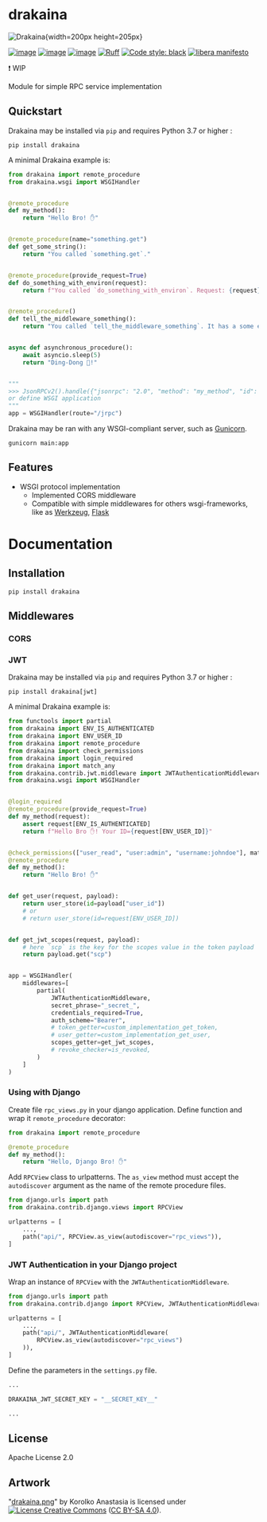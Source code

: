 # drakaina

![Drakaina](content/drakaina.png "Drakaina"){width=200px height=205px}

[![image](https://img.shields.io/pypi/v/drakaina.svg)](https://pypi.python.org/pypi/drakaina)
[![image](https://img.shields.io/pypi/l/drakaina.svg)](https://pypi.python.org/pypi/drakaina)
[![image](https://img.shields.io/pypi/pyversions/drakaina.svg)](https://pypi.python.org/pypi/drakaina)
[![Ruff](https://img.shields.io/endpoint?url=https://raw.githubusercontent.com/charliermarsh/ruff/main/assets/badge/v1.json)](https://github.com/charliermarsh/ruff)
[![Code style: black](https://img.shields.io/badge/code%20style-black-black.svg)](https://github.com/psf/black)
[![libera manifesto](https://img.shields.io/badge/libera-manifesto-lightgrey.svg)](https://liberamanifesto.com)

❗ WIP

Module for simple RPC service implementation


## Quickstart

Drakaina may be installed via `pip` and requires Python 3.7 or higher :

```shell
pip install drakaina
```

A minimal Drakaina example is:

```python
from drakaina import remote_procedure
from drakaina.wsgi import WSGIHandler


@remote_procedure
def my_method():
    return "Hello Bro! ✋️"


@remote_procedure(name="something.get")
def get_some_string():
    return "You called `something.get`."


@remote_procedure(provide_request=True)
def do_something_with_environ(request):
    return f"You called `do_something_with_environ`. Request: {request}."


@remote_procedure()
def tell_the_middleware_something():
    return "You called `tell_the_middleware_something`. It has a some extra conditions."


async def asynchronous_procedure():
    await asyncio.sleep(5)
    return "Ding-Dong 🔔!"


"""
>>> JsonRPCv2().handle({"jsonrpc": "2.0", "method": "my_method", "id": 1})
or define WSGI application
"""
app = WSGIHandler(route="/jrpc")
```

Drakaina may be ran with any WSGI-compliant server,
such as [Gunicorn](http://gunicorn.org).

```shell
gunicorn main:app
```


## Features

- WSGI protocol implementation
  - Implemented CORS middleware
  - Compatible with simple middlewares for others wsgi-frameworks,
    like as [Werkzeug](https://palletsprojects.com/p/werkzeug/),
    [Flask](https://palletsprojects.com/p/flask/)


# Documentation


## Installation

```shell
pip install drakaina
```


## Middlewares


### CORS


### JWT

Drakaina may be installed via `pip` and requires Python 3.7 or higher :

```shell
pip install drakaina[jwt]
```

A minimal Drakaina example is:

```python
from functools import partial
from drakaina import ENV_IS_AUTHENTICATED
from drakaina import ENV_USER_ID
from drakaina import remote_procedure
from drakaina import check_permissions
from drakaina import login_required
from drakaina import match_any
from drakaina.contrib.jwt.middleware import JWTAuthenticationMiddleware
from drakaina.wsgi import WSGIHandler


@login_required
@remote_procedure(provide_request=True)
def my_method(request):
    assert request[ENV_IS_AUTHENTICATED]
    return f"Hello Bro ✋! Your ID={request[ENV_USER_ID]}"


@check_permissions(["user_read", "user:admin", "username:johndoe"], match_any)
@remote_procedure
def my_method():
    return "Hello Bro! ✋️"


def get_user(request, payload):
    return user_store(id=payload["user_id"])
    # or
    # return user_store(id=request[ENV_USER_ID])


def get_jwt_scopes(request, payload):
    # here `scp` is the key for the scopes value in the token payload
    return payload.get("scp")


app = WSGIHandler(
    middlewares=[
        partial(
            JWTAuthenticationMiddleware,
            secret_phrase="_secret_",
            credentials_required=True,
            auth_scheme="Bearer",
            # token_getter=custom_implementation_get_token,
            # user_getter=custom_implementation_get_user,
            scopes_getter=get_jwt_scopes,
            # revoke_checker=is_revoked,
        )
    ]
)
```


### Using with Django

Create file `rpc_views.py` in your django application.
Define function and wrap it `remote_procedure` decorator:

```python
from drakaina import remote_procedure

@remote_procedure
def my_method():
    return "Hello, Django Bro! ✋"
```

Add `RPCView` class to urlpatterns. The `as_view` method
must accept the `autodiscover` argument as the name of
the remote procedure files.

```python
from django.urls import path
from drakaina.contrib.django.views import RPCView

urlpatterns = [
    ...,
    path("api/", RPCView.as_view(autodiscover="rpc_views")),
]
```


### JWT Authentication in your Django project

Wrap an instance of `RPCView` with the `JWTAuthenticationMiddleware`.

```python
from django.urls import path
from drakaina.contrib.django import RPCView, JWTAuthenticationMiddleware

urlpatterns = [
    ...,
    path("api/", JWTAuthenticationMiddleware(
        RPCView.as_view(autodiscover="rpc_views")
    )),
]
```

Define the parameters in the `settings.py` file.

```python
...

DRAKAINA_JWT_SECRET_KEY = "__SECRET_KEY__"

...
```


## License

Apache License 2.0

## Artwork

"[drakaina.png](content/drakaina.png)" by Korolko Anastasia is licensed under
<a rel="license" href="http://creativecommons.org/licenses/by-sa/4.0/"><img alt="License Creative Commons" style="border-width:0" src="https://i.creativecommons.org/l/by-sa/4.0/80x15.png" /></a> ([CC BY-SA 4.0](http://creativecommons.org/licenses/by-sa/4.0/)).
